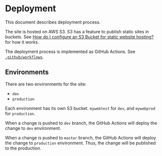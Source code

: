 # Deployment

This document describes deployment process.

The site is hosted on AWS S3. S3 has a feature to publish static sites in
buckets. See [How do I configure an S3 Bucket for static website
hosting?](https://docs.aws.amazon.com/AmazonS3/latest/user-guide/static-website-hosting.html)
for how it works.

The deployment process is implemented as GitHub Actions. See
[`.github/workflows`](../.github/workflows).

## Environments

There are two environments for the site:

- `dev`
- `production`

Each environment has its own S3 bucket. `mywebtest` for `dev`, and
`mywebprod` for `production`.

When a change is pushed to `dev` branch, the GitHub Actions will deploy the
change to `dev` environment.

When a change is pushed to `master` branch, the GitHub Actions will deploy the
change to `production` environment. Thus, the change will be published to the
production.
